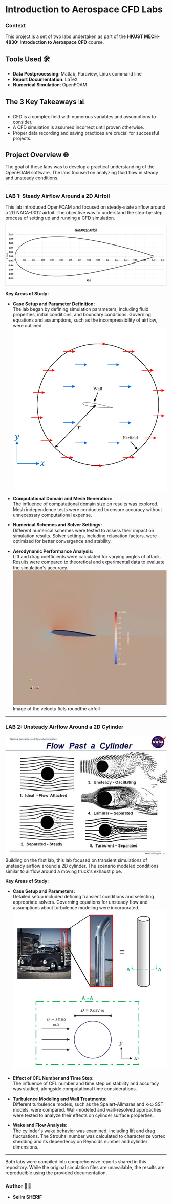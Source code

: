 # Introduction to Aerospace CFD Labs 

### Context
This project is a set of two labs undertaken as part of the **HKUST MECH-4830: Introduction to Aerospace CFD** course.

## Tools Used 🛠️
- **Data Postprocessing**: Matlab, Paraview, Linux command line
- **Report Documentation**: LaTeX
- **Numerical Simulation**: OpenFOAM

## The 3 Key Takeaways 📊
- CFD is a complex field with numerous variables and assumptions to consider.
- A CFD simulation is assumed incorrect until proven otherwise.
- Proper data recording and saving practices are crucial for successful projects.

## Project Overview 🌐
The goal of these labs was to develop a practical understanding of the OpenFOAM software. The labs focused on analyzing fluid flow in steady and unsteady conditions.

---

### LAB 1: Steady Airflow Around a 2D Airfoil

This lab introduced OpenFOAM and focused on steady-state airflow around a 2D NACA-0012 airfoil. The objective was to understand the step-by-step process of setting up and running a CFD simulation.


![img.png](Images/img.png)

**Key Areas of Study:**
- **Case Setup and Parameter Definition:**  
  The lab began by defining simulation parameters, including fluid properties, initial conditions, and boundary conditions. Governing equations and assumptions, such as the incompressibility of airflow, were outlined.
![img_1.png](Images/img_1.png)
- **Computational Domain and Mesh Generation:**  
  The influence of computational domain size on results was explored. Mesh independence tests were conducted to ensure accuracy without unnecessary computational expense.
- **Numerical Schemes and Solver Settings:**  
  Different numerical schemes were tested to assess their impact on simulation results. Solver settings, including relaxation factors, were optimized for better convergence and stability.

- **Aerodynamic Performance Analysis:**  
  Lift and drag coefficients were calculated for varying angles of attack. Results were compared to theoretical and experimental data to evaluate the simulation's accuracy.
![img_2.png](Images/img_2.png)
Image of the veloctu fiels roundthe airfoil
---

### LAB 2: Unsteady Airflow Around a 2D Cylinder
![img_4.png](Images/img_4.png)
Building on the first lab, this lab focused on transient simulations of unsteady airflow around a 2D cylinder. The scenario modeled conditions similar to airflow around a moving truck's exhaust pipe.

**Key Areas of Study:**
- **Case Setup and Parameters:**  
  Detailed setup included defining transient conditions and selecting appropriate solvers. Governing equations for unsteady flow and assumptions about turbulence modeling were incorporated.
![img_3.png](Images/img_3.png)
- **Effect of CFL Number and Time Step:**  
  The influence of CFL number and time step on stability and accuracy was studied, alongside computational time considerations.

- **Turbulence Modeling and Wall Treatments:**  
  Different turbulence models, such as the Spalart-Allmaras and k-ω SST models, were compared. Wall-modeled and wall-resolved approaches were tested to analyze their effects on cylinder surface properties.

- **Wake and Flow Analysis:**  
  The cylinder's wake behavior was examined, including lift and drag fluctuations. The Strouhal number was calculated to characterize vortex shedding and its dependency on Reynolds number and cylinder dimensions.

---

Both labs were compiled into comprehensive reports shared in this repository. While the original simulation files are unavailable, the results are reproducible using the provided documentation.


### Author 👨‍🔬
- **Selim SHERIF**
